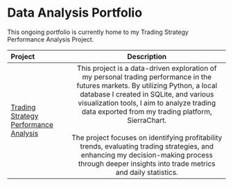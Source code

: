 # Data Analysis Portfolio
This ongoing portfolio is currently home to my Trading Strategy Performance Analysis Project.


| Project | Description |
| :--- | :---: |
| [Trading Strategy Performance Analysis](https://github.com/t-smith0193/Python/blob/main/Trading%20Strategy%20Performance%20Analysis.ipynb) | This project is a data-driven exploration of my personal trading performance in the futures markets. By utilizing Python, a local database I created in SQLite, and various visualization tools, I aim to analyze trading data exported from my trading platform, SierraChart.<br> <br>The project focuses on identifying profitability trends, evaluating trading strategies, and enhancing my decision-making process through deeper insights into trade metrics and daily statistics. | ✅ | ✅ | | |
